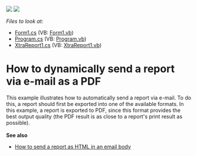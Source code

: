 <!-- default badges list -->
[![](https://img.shields.io/badge/Open_in_DevExpress_Support_Center-FF7200?style=flat-square&logo=DevExpress&logoColor=white)](https://supportcenter.devexpress.com/ticket/details/E16)
[![](https://img.shields.io/badge/📖_How_to_use_DevExpress_Examples-e9f6fc?style=flat-square)](https://docs.devexpress.com/GeneralInformation/403183)
<!-- default badges end -->
<!-- default file list -->
*Files to look at*:

* [Form1.cs](./CS/Form1.cs) (VB: [Form1.vb](./VB/Form1.vb))
* [Program.cs](./CS/Program.cs) (VB: [Program.vb](./VB/Program.vb))
* [XtraReport1.cs](./CS/XtraReport1.cs) (VB: [XtraReport1.vb](./VB/XtraReport1.vb))
<!-- default file list end -->
# How to dynamically send a report via e-mail as a PDF


<p>This example illustrates how to automatically send a report via e-mail. To do this, a report should first be exported into one of the available formats. In this example, a report is exported to PDF, since this format provides the best output quality (the PDF result is as close to a report's print result as possible).<br><br><strong>See also</strong>

* <a href="https://www.devexpress.com/Support/Center/p/T314020">How to send a report as HTML in an email body</a></p>

<br/>


